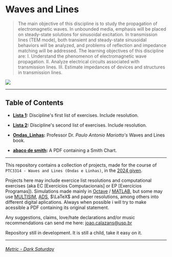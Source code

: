 # Waves and Lines

>The main objective of this discipline is to study the propagation of electromagnetic waves. In unbounded media, emphasis will be placed on steady-state solutions for sinusoidal excitation. In transmission lines (TEM mode), both transient and steady-state sinusoidal behaviors will be analyzed, and problems of reflection and impedance matching will be addressed. The learning objectives of this discipline are: I. Understand the phenomenon of electromagnetic wave propagation. II. Analyze electrical circuits associated with transmission lines. III. Estimate impedances of devices and structures in transmission lines.

![](https://assets-incompliancemag-com.s3.amazonaws.com/2024/03/1701_ECE_fig1.png)

*******

## Table of Contents

* **[Lista 1](https://github.com/JoaoPCalazans/Ondas-e-Linhas/tree/main/Lista%201):** Discipline's first list of exercises. Include resolution.

* **[Lista 2](https://github.com/JoaoPCalazans/Ondas-e-Linhas/tree/main/Lista%202):** Discipline's second list of exercises. Include resolution.

* **[Ondas_Linhas](https://github.com/JoaoPCalazans/Ondas-e-Linhas/blob/main/Ondas_Linhas.pdf):** Professor Dr. *Paulo Antonio Mariotto's* Waves and Lines book.

* **[abaco de smith](https://github.com/JoaoPCalazans/Ondas-e-Linhas/blob/main/abaco%20de%20smith.pdf):** A PDF containing a Smith Chart.

*******

This repository contains a collection of projects, made for the course of `PTC3314 - Waves and Lines (Ondas e Linhas)`, in the [2024 given](https://edisciplinas.usp.br/course/view.php?id=120694).

Projects here may include exercice list resolutions and computational exercises (aka EC [Exercicíos Computacionais] or EP [Exercícios Programas]). Simulations made mainly in [Octave](https://octave.org/) / [MATLAB](https://www.mathworks.com/products/matlab.html), but some may use [MULTISIM](https://www.ni.com/en/shop/electronic-test-instrumentation/application-software-for-electronic-test-and-instrumentation-category/what-is-multisim.html?srsltid=AfmBOoq3XldDX_GX6sa1GzUISeYV--lJap98Fdi2DH8KgFH6vAnl7wtI), [ADS](https://www.keysight.com/us/en/products/software/pathwave-design-software/pathwave-advanced-design-system.html), $\LaTeX$ and paper resolutions, among others into different digital aplications.
Always when possible i will try to make acessible a PDF containing its original statement.

Any suggestions, claims, love/hate declarations and/or music recommendations can send me here: [joao.calazans@usp.br](mailto:joao.calazans@usp.br)

Repository still in development. It is still a child, take it easy on it.

*******

###### [Metric - Dark Saturday](https://www.youtube.com/watch?v=lVn2UM8-sKI)
